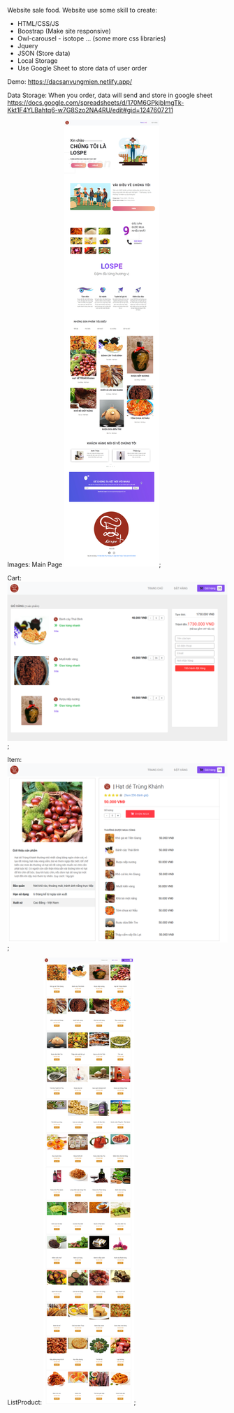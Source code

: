 Website sale food.
Website use some skill to create:
+ HTML/CSS/JS
+ Boostrap (Make site responsive)
+ Owl-carousel - isotope ... (some more css libraries)
+ Jquery
+ JSON (Store data)
+ Local Storage
+ Use Google Sheet to store data of user order

Demo: https://dacsanvungmien.netlify.app/

Data Storage: When you order, data will send and store in google sheet 
https://docs.google.com/spreadsheets/d/170M6GPkjbImgTk-Kkt1F4YLBahtq6-w7G8Szo2NA4RU/edit#gid=1247607211

Images: 
Main Page
![mainpage](./images/MainPage.jpg);

Cart:
![cart](./images/Cart.png);

Item:
![item](./images/Item.png);

ListProduct:
![listproduct](./images/ListProduct.jpg);
